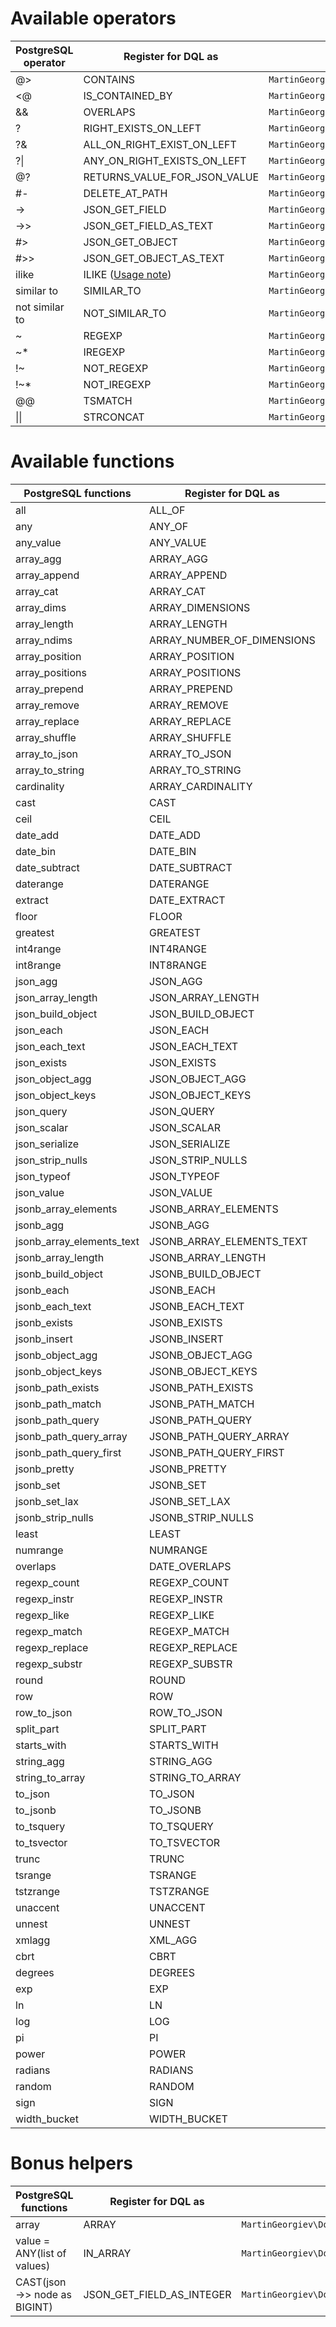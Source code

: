 # Available operators

| PostgreSQL operator | Register for DQL as | Implemented by
|---|---|---|
| @> | CONTAINS | `MartinGeorgiev\Doctrine\ORM\Query\AST\Functions\Contains` |
| <@ | IS_CONTAINED_BY | `MartinGeorgiev\Doctrine\ORM\Query\AST\Functions\IsContainedBy` |
| && | OVERLAPS | `MartinGeorgiev\Doctrine\ORM\Query\AST\Functions\Overlaps` |
| ? | RIGHT_EXISTS_ON_LEFT | `MartinGeorgiev\Doctrine\ORM\Query\AST\Functions\TheRightExistsOnTheLeft` |
| ?& | ALL_ON_RIGHT_EXIST_ON_LEFT | `MartinGeorgiev\Doctrine\ORM\Query\AST\Functions\AllOnTheRightExistOnTheLeft` |
| ?\| | ANY_ON_RIGHT_EXISTS_ON_LEFT | `MartinGeorgiev\Doctrine\ORM\Query\AST\Functions\AnyOnTheRightExistsOnTheLeft` |
| @? | RETURNS_VALUE_FOR_JSON_VALUE | `MartinGeorgiev\Doctrine\ORM\Query\AST\Functions\ReturnsValueForJsonValue` |
| #- | DELETE_AT_PATH | `MartinGeorgiev\Doctrine\ORM\Query\AST\Functions\DeleteAtPath` |
| -> | JSON_GET_FIELD | `MartinGeorgiev\Doctrine\ORM\Query\AST\Functions\JsonGetField` |
| ->> | JSON_GET_FIELD_AS_TEXT | `MartinGeorgiev\Doctrine\ORM\Query\AST\Functions\JsonGetFieldAsText`|
| #> | JSON_GET_OBJECT | `MartinGeorgiev\Doctrine\ORM\Query\AST\Functions\JsonGetObject` |
| #>> | JSON_GET_OBJECT_AS_TEXT | `MartinGeorgiev\Doctrine\ORM\Query\AST\Functions\JsonGetObjectAsText` |
| ilike | ILIKE ([Usage note](USE-CASES-AND-EXAMPLES.md)) | `MartinGeorgiev\Doctrine\ORM\Query\AST\Functions\Ilike` |
| similar to | SIMILAR_TO | `MartinGeorgiev\Doctrine\ORM\Query\AST\Functions\SimilarTo` |
| not similar to | NOT_SIMILAR_TO | `MartinGeorgiev\Doctrine\ORM\Query\AST\Functions\NotSimilarTo` |
| ~ | REGEXP | `MartinGeorgiev\Doctrine\ORM\Query\AST\Functions\Regexp` |
| ~* | IREGEXP | `MartinGeorgiev\Doctrine\ORM\Query\AST\Functions\IRegexp` |
| !~ | NOT_REGEXP | `MartinGeorgiev\Doctrine\ORM\Query\AST\Functions\NotRegexp` |
| !~* | NOT_IREGEXP | `MartinGeorgiev\Doctrine\ORM\Query\AST\Functions\NotIRegexp` |
| @@ | TSMATCH | `MartinGeorgiev\Doctrine\ORM\Query\AST\Functions\Tsmatch` |
| \|\| | STRCONCAT | `MartinGeorgiev\Doctrine\ORM\Query\AST\Functions\StrConcat` |

# Available functions

| PostgreSQL functions | Register for DQL as | Implemented by
|---|---|---|
| all | ALL_OF | `MartinGeorgiev\Doctrine\ORM\Query\AST\Functions\All` |
| any | ANY_OF | `MartinGeorgiev\Doctrine\ORM\Query\AST\Functions\Any` |
| any_value | ANY_VALUE | `MartinGeorgiev\Doctrine\ORM\Query\AST\Functions\AnyValue` |
| array_agg | ARRAY_AGG | `MartinGeorgiev\Doctrine\ORM\Query\AST\Functions\ArrayAgg` |
| array_append | ARRAY_APPEND | `MartinGeorgiev\Doctrine\ORM\Query\AST\Functions\ArrayAppend` |
| array_cat | ARRAY_CAT | `MartinGeorgiev\Doctrine\ORM\Query\AST\Functions\ArrayCat` |
| array_dims | ARRAY_DIMENSIONS | `MartinGeorgiev\Doctrine\ORM\Query\AST\Functions\ArrayDimensions` |
| array_length | ARRAY_LENGTH | `MartinGeorgiev\Doctrine\ORM\Query\AST\Functions\ArrayLength` |
| array_ndims | ARRAY_NUMBER_OF_DIMENSIONS | `MartinGeorgiev\Doctrine\ORM\Query\AST\Functions\ArrayNumberOfDimensions` |
| array_position | ARRAY_POSITION | `MartinGeorgiev\Doctrine\ORM\Query\AST\Functions\ArrayPosition` |
| array_positions | ARRAY_POSITIONS | `MartinGeorgiev\Doctrine\ORM\Query\AST\Functions\ArrayPositions` |
| array_prepend | ARRAY_PREPEND | `MartinGeorgiev\Doctrine\ORM\Query\AST\Functions\ArrayPrepend` |
| array_remove | ARRAY_REMOVE | `MartinGeorgiev\Doctrine\ORM\Query\AST\Functions\ArrayRemove` |
| array_replace | ARRAY_REPLACE | `MartinGeorgiev\Doctrine\ORM\Query\AST\Functions\ArrayReplace` |
| array_shuffle | ARRAY_SHUFFLE | `MartinGeorgiev\Doctrine\ORM\Query\AST\Functions\ArrayShuffle` |
| array_to_json | ARRAY_TO_JSON | `MartinGeorgiev\Doctrine\ORM\Query\AST\Functions\ArrayToJson` |
| array_to_string | ARRAY_TO_STRING | `MartinGeorgiev\Doctrine\ORM\Query\AST\Functions\ArrayToString` |
| cardinality | ARRAY_CARDINALITY | `MartinGeorgiev\Doctrine\ORM\Query\AST\Functions\Cardinality` |
| cast | CAST | `MartinGeorgiev\Doctrine\ORM\Query\AST\Functions\Cast` |
| ceil | CEIL | `MartinGeorgiev\Doctrine\ORM\Query\AST\Functions\Ceil` |
| date_add | DATE_ADD | `MartinGeorgiev\Doctrine\ORM\Query\AST\Functions\DateAdd` |
| date_bin | DATE_BIN | `MartinGeorgiev\Doctrine\ORM\Query\AST\Functions\DateBin` |
| date_subtract | DATE_SUBTRACT | `MartinGeorgiev\Doctrine\ORM\Query\AST\Functions\DateSubtract` |
| daterange | DATERANGE | `MartinGeorgiev\Doctrine\ORM\Query\AST\Functions\Daterange` |
| extract | DATE_EXTRACT | `MartinGeorgiev\Doctrine\ORM\Query\AST\Functions\DateExtract` |
| floor | FLOOR | `MartinGeorgiev\Doctrine\ORM\Query\AST\Functions\Floor` |
| greatest | GREATEST | `MartinGeorgiev\Doctrine\ORM\Query\AST\Functions\Greatest` |
| int4range | INT4RANGE | `MartinGeorgiev\Doctrine\ORM\Query\AST\Functions\Int4range` |
| int8range | INT8RANGE | `MartinGeorgiev\Doctrine\ORM\Query\AST\Functions\Int8range` |
| json_agg | JSON_AGG | `MartinGeorgiev\Doctrine\ORM\Query\AST\Functions\JsonAgg` |
| json_array_length | JSON_ARRAY_LENGTH | `MartinGeorgiev\Doctrine\ORM\Query\AST\Functions\JsonArrayLength` |
| json_build_object | JSON_BUILD_OBJECT | `MartinGeorgiev\Doctrine\ORM\Query\AST\Functions\JsonBuildObject` |
| json_each | JSON_EACH | `MartinGeorgiev\Doctrine\ORM\Query\AST\Functions\JsonEach` |
| json_each_text | JSON_EACH_TEXT | `MartinGeorgiev\Doctrine\ORM\Query\AST\Functions\JsonEachText` |
| json_exists | JSON_EXISTS | `MartinGeorgiev\Doctrine\ORM\Query\AST\Functions\JsonExists` |
| json_object_agg | JSON_OBJECT_AGG | `MartinGeorgiev\Doctrine\ORM\Query\AST\Functions\JsonObjectAgg` |
| json_object_keys | JSON_OBJECT_KEYS | `MartinGeorgiev\Doctrine\ORM\Query\AST\Functions\JsonObjectKeys` |
| json_query | JSON_QUERY | `MartinGeorgiev\Doctrine\ORM\Query\AST\Functions\JsonQuery` |
| json_scalar | JSON_SCALAR | `MartinGeorgiev\Doctrine\ORM\Query\AST\Functions\JsonScalar` |
| json_serialize | JSON_SERIALIZE | `MartinGeorgiev\Doctrine\ORM\Query\AST\Functions\JsonSerialize` |
| json_strip_nulls | JSON_STRIP_NULLS | `MartinGeorgiev\Doctrine\ORM\Query\AST\Functions\JsonStripNulls` |
| json_typeof | JSON_TYPEOF | `MartinGeorgiev\Doctrine\ORM\Query\AST\Functions\JsonTypeof` |
| json_value | JSON_VALUE | `MartinGeorgiev\Doctrine\ORM\Query\AST\Functions\JsonValue` |
| jsonb_array_elements | JSONB_ARRAY_ELEMENTS | `MartinGeorgiev\Doctrine\ORM\Query\AST\Functions\JsonbArrayElements` |
| jsonb_agg | JSONB_AGG | `MartinGeorgiev\Doctrine\ORM\Query\AST\Functions\JsonbAgg` |
| jsonb_array_elements_text | JSONB_ARRAY_ELEMENTS_TEXT | `MartinGeorgiev\Doctrine\ORM\Query\AST\Functions\JsonbArrayElementsText` |
| jsonb_array_length | JSONB_ARRAY_LENGTH | `MartinGeorgiev\Doctrine\ORM\Query\AST\Functions\JsonbArrayLength` |
| jsonb_build_object | JSONB_BUILD_OBJECT | `MartinGeorgiev\Doctrine\ORM\Query\AST\Functions\JsonbBuildObject` |
| jsonb_each | JSONB_EACH | `MartinGeorgiev\Doctrine\ORM\Query\AST\Functions\JsonbEach` |
| jsonb_each_text | JSONB_EACH_TEXT | `MartinGeorgiev\Doctrine\ORM\Query\AST\Functions\JsonbEachText` |
| jsonb_exists | JSONB_EXISTS | `MartinGeorgiev\Doctrine\ORM\Query\AST\Functions\JsonbExists` |
| jsonb_insert | JSONB_INSERT | `MartinGeorgiev\Doctrine\ORM\Query\AST\Functions\JsonbInsert` |
| jsonb_object_agg | JSONB_OBJECT_AGG | `MartinGeorgiev\Doctrine\ORM\Query\AST\Functions\JsonbObjectAgg` |
| jsonb_object_keys | JSONB_OBJECT_KEYS |`MartinGeorgiev\Doctrine\ORM\Query\AST\Functions\JsonbObjectKeys` |
| jsonb_path_exists | JSONB_PATH_EXISTS | `MartinGeorgiev\Doctrine\ORM\Query\AST\Functions\JsonbPathExists` |
| jsonb_path_match | JSONB_PATH_MATCH | `MartinGeorgiev\Doctrine\ORM\Query\AST\Functions\JsonbPathMatch` |
| jsonb_path_query | JSONB_PATH_QUERY | `MartinGeorgiev\Doctrine\ORM\Query\AST\Functions\JsonbPathQuery` |
| jsonb_path_query_array | JSONB_PATH_QUERY_ARRAY | `MartinGeorgiev\Doctrine\ORM\Query\AST\Functions\JsonbPathQueryArray` |
| jsonb_path_query_first | JSONB_PATH_QUERY_FIRST | `MartinGeorgiev\Doctrine\ORM\Query\AST\Functions\JsonbPathQueryFirst` |
| jsonb_pretty | JSONB_PRETTY | `MartinGeorgiev\Doctrine\ORM\Query\AST\Functions\JsonbPretty` |
| jsonb_set | JSONB_SET | `MartinGeorgiev\Doctrine\ORM\Query\AST\Functions\JsonbSet` |
| jsonb_set_lax | JSONB_SET_LAX | `MartinGeorgiev\Doctrine\ORM\Query\AST\Functions\JsonbSetLax` |
| jsonb_strip_nulls | JSONB_STRIP_NULLS | `MartinGeorgiev\Doctrine\ORM\Query\AST\Functions\JsonbStripNulls` |
| least | LEAST | `MartinGeorgiev\Doctrine\ORM\Query\AST\Functions\Least` |
| numrange | NUMRANGE | `MartinGeorgiev\Doctrine\ORM\Query\AST\Functions\Numrange` |
| overlaps | DATE_OVERLAPS | `MartinGeorgiev\Doctrine\ORM\Query\AST\Functions\DateOverlaps` |
| regexp_count | REGEXP_COUNT | `MartinGeorgiev\Doctrine\ORM\Query\AST\Functions\RegexpCount` |
| regexp_instr | REGEXP_INSTR | `MartinGeorgiev\Doctrine\ORM\Query\AST\Functions\RegexpInstr` |
| regexp_like | REGEXP_LIKE | `MartinGeorgiev\Doctrine\ORM\Query\AST\Functions\RegexpLike` |
| regexp_match | REGEXP_MATCH | `MartinGeorgiev\Doctrine\ORM\Query\AST\Functions\RegexpMatch` |
| regexp_replace | REGEXP_REPLACE | `MartinGeorgiev\Doctrine\ORM\Query\AST\Functions\RegexpReplace` |
| regexp_substr | REGEXP_SUBSTR | `MartinGeorgiev\Doctrine\ORM\Query\AST\Functions\RegexpSubstr` |
| round | ROUND | `MartinGeorgiev\Doctrine\ORM\Query\AST\Functions\Round` |
| row | ROW | `MartinGeorgiev\Doctrine\ORM\Query\AST\Functions\Row` |
| row_to_json | ROW_TO_JSON | `MartinGeorgiev\Doctrine\ORM\Query\AST\Functions\RowToJson` |
| split_part | SPLIT_PART | `MartinGeorgiev\Doctrine\ORM\Query\AST\Functions\SplitPart` |
| starts_with | STARTS_WITH | `MartinGeorgiev\Doctrine\ORM\Query\AST\Functions\StartsWith` |
| string_agg | STRING_AGG | `MartinGeorgiev\Doctrine\ORM\Query\AST\Functions\StringAgg` |
| string_to_array | STRING_TO_ARRAY | `MartinGeorgiev\Doctrine\ORM\Query\AST\Functions\StringToArray` |
| to_json | TO_JSON | `MartinGeorgiev\Doctrine\ORM\Query\AST\Functions\ToJson` |
| to_jsonb | TO_JSONB | `MartinGeorgiev\Doctrine\ORM\Query\AST\Functions\ToJsonb` |
| to_tsquery | TO_TSQUERY | `MartinGeorgiev\Doctrine\ORM\Query\AST\Functions\ToTsquery` |
| to_tsvector | TO_TSVECTOR | `MartinGeorgiev\Doctrine\ORM\Query\AST\Functions\ToTsvector` |
| trunc | TRUNC | `MartinGeorgiev\Doctrine\ORM\Query\AST\Functions\Trunc` |
| tsrange | TSRANGE | `MartinGeorgiev\Doctrine\ORM\Query\AST\Functions\Tsrange` |
| tstzrange | TSTZRANGE | `MartinGeorgiev\Doctrine\ORM\Query\AST\Functions\Tstzrange` |
| unaccent | UNACCENT | `MartinGeorgiev\Doctrine\ORM\Query\AST\Functions\Unaccent` |
| unnest | UNNEST | `MartinGeorgiev\Doctrine\ORM\Query\AST\Functions\Unnest` |
| xmlagg | XML_AGG | `MartinGeorgiev\Doctrine\ORM\Query\AST\Functions\XmlAgg` |
| cbrt | CBRT | `MartinGeorgiev\Doctrine\ORM\Query\AST\Functions\Cbrt` |
| degrees | DEGREES | `MartinGeorgiev\Doctrine\ORM\Query\AST\Functions\Degrees` |
| exp | EXP | `MartinGeorgiev\Doctrine\ORM\Query\AST\Functions\Exp` |
| ln | LN | `MartinGeorgiev\Doctrine\ORM\Query\AST\Functions\Ln` |
| log | LOG | `MartinGeorgiev\Doctrine\ORM\Query\AST\Functions\Log` |
| pi | PI | `MartinGeorgiev\Doctrine\ORM\Query\AST\Functions\Pi` |
| power | POWER | `MartinGeorgiev\Doctrine\ORM\Query\AST\Functions\Power` |
| radians | RADIANS | `MartinGeorgiev\Doctrine\ORM\Query\AST\Functions\Radians` |
| random | RANDOM | `MartinGeorgiev\Doctrine\ORM\Query\AST\Functions\Random` |
| sign | SIGN | `MartinGeorgiev\Doctrine\ORM\Query\AST\Functions\Sign` |
| width_bucket | WIDTH_BUCKET | `MartinGeorgiev\Doctrine\ORM\Query\AST\Functions\WidthBucket` |


# Bonus helpers

| PostgreSQL functions | Register for DQL as | Implemented by
|---|---|---|
| array | ARRAY | `MartinGeorgiev\Doctrine\ORM\Query\AST\Functions\Arr` |
| value = ANY(list of values) | IN_ARRAY | `MartinGeorgiev\Doctrine\ORM\Query\AST\Functions\InArray` |
| CAST(json ->> node as BIGINT) | JSON_GET_FIELD_AS_INTEGER | `MartinGeorgiev\Doctrine\ORM\Query\AST\Functions\JsonGetFieldAsInteger` |
